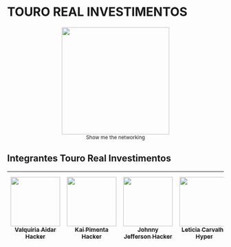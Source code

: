 # TOURO REAL INVESTIMENTOS

<p align="center">
  <img align="center" src="img/logo_touroreal_preto.png" width=250> <br> <sub> Show me the networking </sub>
</p>

## Integrantes Touro Real Investimentos

[<img src="https://media-exp1.licdn.com/dms/image/C4D03AQHICUvO6Kcfvw/profile-displayphoto-shrink_400_400/0?e=1599696000&v=beta&t=kZAsZ5Nd-6IDGDpMjMYhlTi-UXIhI9RL5fswLd28jsQ" width=115 > <br> <sub> Valquiria Aidar Hacker</sub>](https://www.linkedin.com/in/val-aidar/) | [<img src="https://media-exp1.licdn.com/dms/image/C5603AQHTzgKdZjQ-VA/profile-displayphoto-shrink_400_400/0?e=1599696000&v=beta&t=gjQLgqySTS0CJ4uIlJ0l5EI5OqxH2rN7dF_-870cDwQ" width=115 > <br> <sub> Kai Pimenta Hacker</sub>](https://www.linkedin.com/in/kai-pimenta/) | [<img src="https://media-exp1.licdn.com/dms/image/C4E03AQF72LmcHIUpyg/profile-displayphoto-shrink_200_200/0?e=1599091200&v=beta&t=oWPd2T5C8vE0TNgIr-P6WuqyRGdrmWQ2MHGb__Ihrng" width=115 > <br> <sub> Johnny Jefferson Hacker</sub>](https://www.linkedin.com/in/johnny-jefferson-817bb6124/) | [<img src="https://media-exp1.licdn.com/dms/image/C4E03AQFCINkOlcWwag/profile-displayphoto-shrink_400_400/0?e=1599696000&v=beta&t=l4ZG5_IysNh5pMJiI9C_nbhUxBSj4ww700VEWZL0X4o" width=115 > <br> <sub> Leticia Carvalho Hyper</sub>](https://www.linkedin.com/in/letscarv/) | [<img src="https://media-exp1.licdn.com/dms/image/C4D0BAQG50srzRN-mZw/company-logo_200_200/0?e=1602115200&v=beta&t=SvgwLwGpFQnUTXtBn5vtOWCGRJbtRABHq6SrO_B3qcQ" width=115 > <br> <sub> Gabriel Hyper </sub>](https://www.linkedin.com/company/touro-real/) |[<img src="https://media-exp1.licdn.com/dms/image/C4D03AQHDcfspxfcnZw/profile-displayphoto-shrink_400_400/0?e=1599696000&v=beta&t=qvdgKuHlsYfHaZNTUnk5FYZy7AszXwhbJVR60LLTUSc" width=115 > <br> <sub> Bruna Malanoski Hustler</sub>](https://www.linkedin.com/in/bruna-malanoski-b5993b119/) | [<img src="https://media-exp1.licdn.com/dms/image/C4D03AQETCEDtCKtF9Q/profile-displayphoto-shrink_200_200/0?e=1599091200&v=beta&t=y2B7vRa_hOVmgFfy7BP3-D-IXk2RF0vbNt1tCgiTqIg" width=115 > <br> <sub> Martonio Mendes Hustler</sub>](https://www.linkedin.com/in/martoniomendes/) | [<img src="https://media-exp1.licdn.com/dms/image/C4D03AQHSin1Al_n4ng/profile-displayphoto-shrink_400_400/0?e=1599696000&v=beta&t=IYTJNB2FVcpzi3BKebN19Xmz5DaGbqTDyZyFaouHFK8" width=115 > <br> <sub> Camila Miki Kawamura Hipster</sub>](https://www.linkedin.com/in/camilamikikawamura/) |[<img src="https://media-exp1.licdn.com/dms/image/C4E03AQF--_PNG4hOqA/profile-displayphoto-shrink_400_400/0?e=1599696000&v=beta&t=HCAx6yB_At_Wq1Fek8hEPl2MAIpDw-Gpaz3PwHZi5nU" width=115 > <br> <sub> Mariana Santos Araújo Hipster</sub>](https://www.linkedin.com/in/marianascaraujo/) |
| :---: | :---: | :---: | :---: | :---: | :---: | :---: | :---: | :---: 
